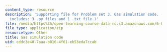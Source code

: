 ```yaml
---
content_type: resource
description: 'Supporting file for Problem set 3. Gas simulation code. (This zip file
  includes: 3 .py files and 1 .txt file.)'
file: /media/https%3A/open-learning-course-data-rc.s3.amazonaws.com/6-006-introduction-to-algorithms-spring-2008/cddc3e407aaab8164f61eb53eda7ccab_ps3_gas.zip
file_type: application/zip
resourcetype: Other
title: Gas simulation code
uid: cddc3e40-7aaa-b816-4f61-eb53eda7ccab
---
```

